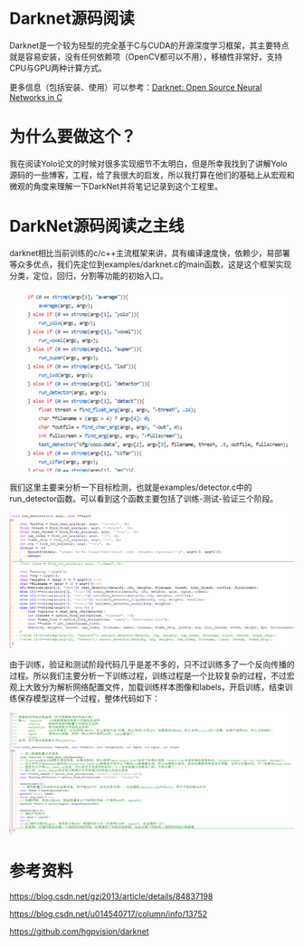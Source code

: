 # Darknet源码阅读
Darknet是一个较为轻型的完全基于C与CUDA的开源深度学习框架，其主要特点就是容易安装，没有任何依赖项（OpenCV都可以不用），移植性非常好，支持CPU与GPU两种计算方式。

更多信息（包括安装、使用）可以参考：[Darknet: Open Source Neural Networks in C](https://pjreddie.com/darknet/)

# 为什么要做这个？

我在阅读Yolo论文的时候对很多实现细节不太明白，但是所幸我找到了讲解Yolo源码的一些博客，工程，给了我很大的启发，所以我打算在他们的基础上从宏观和微观的角度来理解一下DarkNet并将笔记记录到这个工程里。

# DarkNet源码阅读之主线

darknet相比当前训练的c/c++主流框架来讲，具有编译速度快，依赖少，易部署等众多优点，我们先定位到examples/darknet.c的main函数，这是这个框架实现分类，定位，回归，分割等功能的初始入口。

![](image/1.png)

我们这里主要来分析一下目标检测，也就是examples/detector.c中的run_detector函数。可以看到这个函数主要包括了训练-测试-验证三个阶段。

![](image/2.png)

由于训练，验证和测试阶段代码几乎是差不多的，只不过训练多了一个反向传播的过程。所以我们主要分析一下训练过程，训练过程是一个比较复杂的过程，不过宏观上大致分为解析网络配置文件，加载训练样本图像和labels，开启训练，结束训练保存模型这样一个过程，整体代码如下：

![](image/3.png)





# 参考资料

https://blog.csdn.net/gzj2013/article/details/84837198

https://blog.csdn.net/u014540717/column/info/13752

https://github.com/hgpvision/darknet